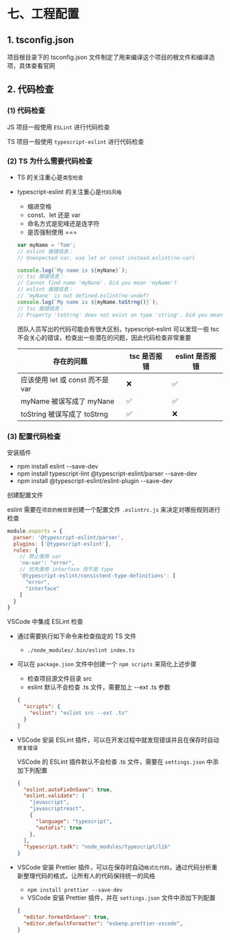 # 七、工程配置

## 1. tsconfig.json

项目根目录下的 tsconfig.json 文件制定了用来编译这个项目的根文件和编译选项，具体查看官网

## 2. 代码检查

### (1) 代码检查

JS 项目一般使用 `ESLint` 进行代码检查

TS 项目一般使用 `typescript-eslint` 进行代码检查

### (2) TS 为什么需要代码检查

* TS 的关注重心是`类型检查`
* typescript-eslint 的关注重心是`代码风格`
  * 缩进空格
  * const、let 还是 var
  * 命名方式是驼峰还是连字符
  * 是否强制使用 ===

  ```typescript
  var myName = 'Tom';
  // eslint 报错信息：
  // Unexpected var, use let or const instead.eslint(no-var)

  console.log(`My name is ${myNane}`);
  // tsc 报错信息：
  // Cannot find name 'myNane'. Did you mean 'myName'?
  // eslint 报错信息：
  // 'myNane' is not defined.eslint(no-undef)
  console.log(`My name is ${myName.toStrng()}`);
  // tsc 报错信息：
  // Property 'toStrng' does not exist on type 'string'. Did you mean 'toString'?
  ```

  团队人员写出的代码可能会有很大区别，typescript-eslint 可以发现一些 tsc 不会关心的错误，检查出一些潜在的问题，因此代码检查非常重要

  | 存在的问题                       | tsc 是否报错 | eslint 是否报错 |
  | -------------------------------- | ------------ | --------------- |
  | 应该使用 let 或 const 而不是 var | ❌            | ✅               |
  | myName 被误写成了 myNane         | ✅            | ✅               |
  | toString 被误写成了 toStrng      | ✅️            | ❌               |

### (3) 配置代码检查

安装插件

* npm install eslint --save-dev
* npm install typescript-lint @typescript-eslint/parser --save-dev
* npm install @typescript-eslint/eslint-plugin --save-dev

创建配置文件

eslint 需要在`项目的根目录`创建一个配置文件 `.eslintrc.js` 来决定对哪些规则进行检查

```javascript
module.exports = {
  parser: '@typescript-eslint/parser',
  plugins: ['@typescript-eslint'],
  rules: {
    // 禁止使用 var
    'no-var': "error",
    // 优先使用 interface 而不是 type
    '@typescript-eslint/consistent-type-definitions': [
      "error",
      "interface"
    ]
  }
}
```

VSCode 中集成 ESLint 检查

* 通过需要执行如下命令来检查指定的 TS 文件
  * `./node_modules/.bin/eslint index.ts`
* 可以在 `package.json` 文件中创建一个 `npm scripts` 来简化上述步骤
  * 检查项目源文件目录 src
  * eslint 默认不会检查 .ts 文件，需要加上 --ext .ts 参数
  
  ```json
  {
    "scripts": {
      "eslint": "eslint src --ext .ts"
    }
  }
  ```

* VSCode 安装 ESLint 插件，可以在开发过程中就发现错误并且在保存时自动`修复错误`

  VSCode 的 ESLint 插件默认不会检查 .ts 文件，需要在 `settings.json` 中添加下列配置
  
  ```json
  {
    "eslint.autoFixOnSave": true,
    "eslint.validate": [
      "javascript",
      "javascriptreact",
      {
        "language": "typescript",
        "autoFix": true
      },
    ],
    "typescript.tsdk": "node_modules/typescript/lib"
  }
  ```

* VSCode 安装 Prettier 插件，可以在保存时自动`格式化代码`，通过代码分析重新整理代码的格式，让所有人的代码保持统一的风格
  * `npm install prettier --save-dev`
  * VSCode 安装 Prettier 插件，并在 `settings.json` 文件中添加下列配置

  ```json
  {
    "editor.formatOnSave": true,
    "editor.defaultFormatter": "esbenp.prettier-vscode",
  }
  ```
